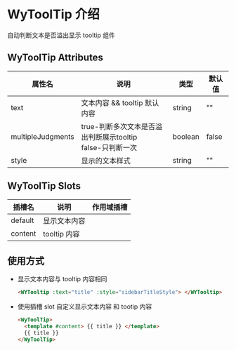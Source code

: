 # WyToolTip 介绍

  自动判断文本是否溢出显示 tooltip 组件

## WyToolTip Attributes

| 属性名        | 说明           | 类型  | 默认值 |
| ------------- | ------------- | ----- | ----- |
| text | 文本内容 && tooltip 默认内容 | string  | "" |
| multipleJudgments | true-判断多次文本是否溢出判断展示tooltip<br> false-只判断一次 | boolean  | false |
| style | 显示的文本样式 | string  | "" |

## WyToolTip Slots

| 插槽名        | 说明           | 作用域插槽 |
| ------------- | ------------- | ------------- |
| default | 显示文本内容 |  |
| content |  tooltip 内容 |  |

## 使用方式

- 显示文本内容与 tooltip 内容相同

    ```html
    <WYTooltip :text="title" :style="sidebarTitleStyle"> </WYTooltip>
    ```

- 使用插槽 slot 自定义显示文本内容 和 tootip 内容

    ```html
    <WyToolTip>
      <template #content> {{ title }} </template>
      {{ title }}
    </WyToolTip>
    ```

